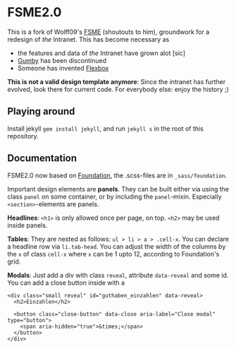 FSME2.0
=======

This is a fork of Wolff09's [FSME](https://github.com/Wolff09/FSME/) (shoutouts to him), groundwork for a redesign of _the_ Intranet. This has become necessary as

- the features and data of _the_ Intranet have grown alot [sic]
- [Gumby](http://www.gumbyframework.com/) has been discontinued
- Someone has invented [Flexbox](https://www.w3.org/TR/css-flexbox-1/)

**This is not a valid design template anymore**: Since the intranet has further evolved, look there for current code. For everybody else: enjoy the history ;)


Playing around
--------------

Install jekyll `gem install jekyll`, and run `jekyll s` in the root of this repository.


Documentation
-------------

FSME2.0 now based on [Foundation](http://foundation.zurb.com/), the .scss-files are in `_sass/foundation`.

Important design elements are **panels**. They can be built either via using the class `panel` on some container, or by including the `panel`-mixin.
Especially `<section>`-elements are panels.

**Headlines**: `<h1>` is only allowed once per page, on top. `<h2>` may be used inside panels.

**Tables**: They are nested as follows: `ul > li > a > .cell-x`. You can declare a headline row via `li.tab-head`. You can adjust the width of the columns by the `x` of class `cell-x` where `x` can be 1 upto 12, according to Foundation's grid.

**Modals**: Just add a div with class `reveal`, attribute `data-reveal` and some id. You can add a close button inside with a 

    <div class="small reveal" id="guthaben_einzahlen" data-reveal>
      <h2>Einzahlen</h2>

      <button class="close-button" data-close aria-label="Close modal" type="button">
        <span aria-hidden="true">&times;</span>
      </button>
    </div>